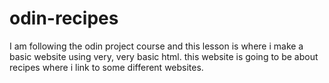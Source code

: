 # odin-recipes
I am following the odin project course and this lesson is where i make a basic website using very, very basic html. this website is going to be about recipes where i link to some different websites.